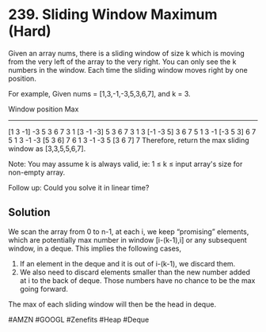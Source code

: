 # 239. Sliding Window Maximum (Hard)

Given an array nums, there is a sliding window of size k which is moving from the very left of the array to the very right. You can only see the k numbers in the window. Each time the sliding window moves right by one position.

For example,
Given nums = [1,3,-1,-3,5,3,6,7], and k = 3.

Window position                Max
---------------               -----
[1  3  -1] -3  5  3  6  7       3
 1 [3  -1  -3] 5  3  6  7       3
 1  3 [-1  -3  5] 3  6  7       5
 1  3  -1 [-3  5  3] 6  7       5
 1  3  -1  -3 [5  3  6] 7       6
 1  3  -1  -3  5 [3  6  7]      7
Therefore, return the max sliding window as [3,3,5,5,6,7].

Note: 
You may assume k is always valid, ie: 1 ≤ k ≤ input array's size for non-empty array.

Follow up:
Could you solve it in linear time?

## Solution
We scan the array from 0 to n-1, at each i, we keep “promising” elements, which are potentially max number in window [i-(k-1),i] or any subsequent window, in a deque. This implies the following cases,

1. If an element in the deque and it is out of i-(k-1), we discard them.
2. We also need to discard elements smaller than the new number added at i to the back of deque. Those numbers have no chance to be the max going forward.

The max of each sliding window will then be the head in deque.

#AMZN #GOOGL #Zenefits
#Heap #Deque
